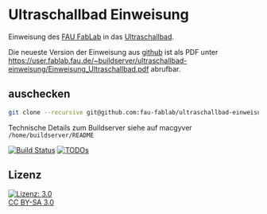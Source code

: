 Ultraschallbad Einweisung
=========================

Einweisung des [FAU FabLab](https://fablab.fau.de) in das [Ultraschallbad](https://fablab.fau.de/tool/ultraschallbad).

Die neueste Version der Einweisung aus [github](https://github.com/fau-fablab/ultraschallbad-einweisung) ist als PDF unter https://user.fablab.fau.de/~buildserver/ultraschallbad-einweisung/Einweisung_Ultraschallbad.pdf abrufbar.

auschecken
----------

```bash
git clone --recursive git@github.com:fau-fablab/ultraschallbad-einweisung.git
```

Technische Details zum Buildserver siehe auf macgyver `/home/buildserver/README`

[![Build Status](https://user.fablab.fau.de/~buildserver/ultraschallbad-einweisung/status.svg)](https://user.fablab.fau.de/~buildserver/ultraschallbad-einweisung/)
[![TODOs](https://user.fablab.fau.de/~buildserver/ultraschallbad-einweisung/status-todos.svg)](https://user.fablab.fau.de/~buildserver/ultraschallbad-einweisung/)

Lizenz
------

[![Lizenz: 3.0](https://licensebuttons.net/l/by-sa/3.0/de/88x31.png)</br>CC BY-SA 3.0](https://creativecommons.org/licenses/by-sa/3.0/)

